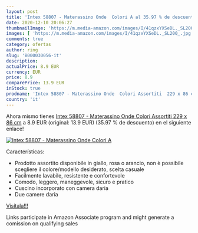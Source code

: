 ```yaml
---
layout: post
title: 'Intex 58807 - Materassino Onde  Colori A al 35.97 % de descuento'
date: 2020-12-10 20:06:27
thumbnailImage: 'https://m.media-amazon.com/images/I/41qzxYXSeDL._SL200_.jpg'
images: [ 'https://m.media-amazon.com/images/I/41qzxYXSeDL._SL200_.jpg' ]
comments: true
category: ofertas
author: ring
slug: 'B000030056-it'
description:
actualPrice: 8.9 EUR
currency: EUR
price: 8.9
comparePrice: 13.9 EUR
inStock: true
prodname: 'Intex 58807 - Materassino Onde  Colori Assortiti  229 x 86 cm'
country: 'it'
---
```


Ahora mismo tienes [Intex 58807 - Materassino Onde  Colori Assortiti  229 x 86 cm](https://www.amazon.it/dp/B000030056/?tag=tolees00-21) a 8.9 EUR (original: 13.9 EUR) (35.97 %  de descuento) en el siguiente enlace!

[![Intex 58807 - Materassino Onde  Colori A](https://m.media-amazon.com/images/I/41qzxYXSeDL._SL200_.jpg)](https://www.amazon.it/dp/B000030056/?tag=tolees00-21)

Características:

- Prodotto assortito disponibile in giallo, rosa o arancio, non è possibile scegliere il colore/modello desiderato, scelta casuale
- Facilmente lavabile, resistente e confortevole
- Comodo, leggero, maneggevole, sicuro e pratico
- Cuscino incorporato con camera daria
- Due camere daria

[Visítala!!!](https://www.amazon.it/dp/B000030056/?tag=tolees00-21)

Links participate in Amazon Associate program and might generate a comission on qualifying sales
